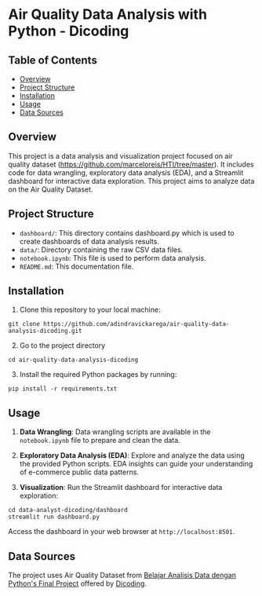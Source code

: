 # Air Quality Data Analysis with Python - Dicoding

## Table of Contents
- [Overview](#overview)
- [Project Structure](#project-structure)
- [Installation](#installation)
- [Usage](#usage)
- [Data Sources](#data-sources)

## Overview
This project is a data analysis and visualization project focused on air quality dataset (https://github.com/marceloreis/HTI/tree/master). It includes code for data wrangling, exploratory data analysis (EDA), and a Streamlit dashboard for interactive data exploration. This project aims to analyze data on the Air Quality Dataset.

## Project Structure
- `dashboard/`: This directory contains dashboard.py which is used to create dashboards of data analysis results.
- `data/`: Directory containing the raw CSV data files.
- `notebook.ipynb`: This file is used to perform data analysis.
- `README.md`: This documentation file.

## Installation
1. Clone this repository to your local machine:
```
git clone https://github.com/adindravickarega/air-quality-data-analysis-dicoding.git
```
2. Go to the project directory
```
cd air-quality-data-analysis-dicoding
```
3. Install the required Python packages by running:
```
pip install -r requirements.txt
```

## Usage
1. **Data Wrangling**: Data wrangling scripts are available in the `notebook.ipynb` file to prepare and clean the data.

2. **Exploratory Data Analysis (EDA)**: Explore and analyze the data using the provided Python scripts. EDA insights can guide your understanding of e-commerce public data patterns.

3. **Visualization**: Run the Streamlit dashboard for interactive data exploration:

```
cd data-analyst-dicoding/dashboard
streamlit run dashboard.py
```
Access the dashboard in your web browser at `http://localhost:8501`.

## Data Sources
The project uses Air Quality Dataset from [Belajar Analisis Data dengan Python's Final Project](https://drive.google.com/file/d/1RhU3gJlkteaAQfyn9XOVAz7a5o1-etgr/view) offered by [Dicoding](https://www.dicoding.com/).

